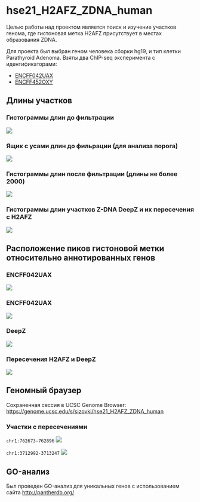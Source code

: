 # hse21_H2AFZ_ZDNA_human

Целью работы над проектом является поиск и изучение участков генома, где гистоновая метка H2AFZ присутствует в местах образования ZDNA.

Для проекта был выбран геном человека сборки hg19, и тип клетки Parathyroid Adenoma. Взяты два ChIP-seq эксперимента с идентификаторами:

- [ENCFF042UAX](https://www.encodeproject.org/files/ENCFF042UAX/)
- [ENCFF452OXY](https://www.encodeproject.org/files/ENCFF452OXY/)

## Длины участков

### Гистограммы длин до фильтрации
<img src="https://github.com/sizovk/hse21_H2AFZ_ZDNA_human/blob/main/images/len_hist.png?raw=true"/>

### Ящик с усами длин до фильрации (для анализа порога)
<img src="https://github.com/sizovk/hse21_H2AFZ_ZDNA_human/blob/main/images/len_boxplot.png?raw=true"/>

### Гистограммы длин после фильтрации (длины не более 2000)
<img src="https://github.com/sizovk/hse21_H2AFZ_ZDNA_human/blob/main/images/filtered_len_hist.png?raw=true"/>

### Гистограммы длин участков Z-DNA DeepZ и их пересечения с H2AFZ
<img src="https://github.com/sizovk/hse21_H2AFZ_ZDNA_human/blob/main/images/zdna_len_hist.png?raw=true"/>

## Расположение пиков гистоновой метки относительно аннотированных генов

### ENCFF042UAX
<img src="https://github.com/sizovk/hse21_H2AFZ_ZDNA_human/blob/main/images/chip_seeker_H2AFZ_parathyroid_adenoma_ENCFF042UAX_hg19_filtered.png?raw=true"/>

### ENCFF042UAX
<img src="https://github.com/sizovk/hse21_H2AFZ_ZDNA_human/blob/main/images/chip_seeker_H2AFZ_parathyroid_adenoma_ENCFF452OXY_hg19_filtered.png?raw=true"/>

### DeepZ
<img src="https://github.com/sizovk/hse21_H2AFZ_ZDNA_human/blob/main/images/chip_seeker.DeepZ.plotAnnoPie.png?raw=true"/>

### Пересечения H2AFZ и DeepZ
<img src="https://github.com/sizovk/hse21_H2AFZ_ZDNA_human/blob/main/images/chip_seeker_H2AFZ_parathyroid_adenoma_intersect_with_DeepZ_plotAnnoPie.png?raw=true">


## Геномный браузер
Сохраненная сессия в UCSC Genome Browser: https://genome.ucsc.edu/s/sizovki/hse21_H2AFZ_ZDNA_human

### Участки с пересечениями
`chr1:762673-762896`
<img src="https://github.com/sizovk/hse21_H2AFZ_ZDNA_human/blob/main/images/section_1.png?raw=true"/>

`chr1:3712992-3713247`
<img src="https://github.com/sizovk/hse21_H2AFZ_ZDNA_human/blob/main/images/section_2.png?raw=true"/>


## GO-анализ
Был проведен GO-анализ для уникальных генов с использованием сайта http://pantherdb.org/


